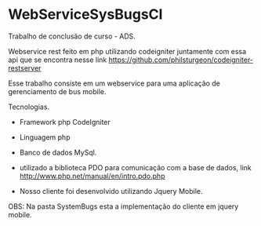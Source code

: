 WebServiceSysBugsCI
=======================

Trabalho de conclusão de curso - ADS.

Webservice rest feito em php utilizando codeigniter juntamente com 
essa api que se encontra nesse link https://github.com/philsturgeon/codeigniter-restserver

Esse trabalho consiste em um webservice para uma aplicação de gerenciamento de bus mobile.

Tecnologias.
- Framework php CodeIgniter
- Linguagem php
- Banco de dados MySql.
- utilizado a biblioteca PDO para comunicação com a base de dados, link http://www.php.net/manual/en/intro.pdo.php

 - Nosso cliente foi desenvolvido utilizando Jquery Mobile.

 OBS: Na pasta SystemBugs esta a implementação do cliente em jquery mobile.